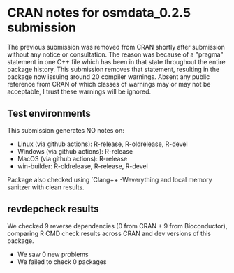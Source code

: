 # CRAN notes for osmdata_0.2.5 submission

The previous submission was removed from CRAN shortly after submission without any notice or consultation. The reason was because of a "pragma" statement in one C++ file which has been in that state throughout the entire package history. This submission removes that statement, resulting in the package now issuing around 20 compiler warnings. Absent any public reference from CRAN of which classes of warnings may or may not be acceptable, I trust these warnings will be ignored.

## Test environments

This submission generates NO notes on:

* Linux (via github actions): R-release, R-oldrelease, R-devel
* Windows (via github actions): R-release
* MacOS (via github actions): R-release
* win-builder: R-oldrelease, R-release, R-devel

Package also checked using `Clang++ -Weverything and local memory sanitzer with clean results.

## revdepcheck results

We checked 9 reverse dependencies (0 from CRAN + 9 from Bioconductor), comparing R CMD check results across CRAN and dev versions of this package.

 * We saw 0 new problems
 * We failed to check 0 packages
